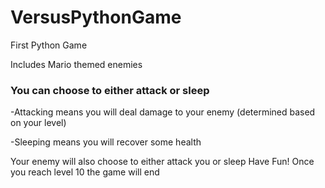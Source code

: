# VersusPythonGame

First Python Game

Includes Mario themed enemies

### You can choose to either attack or sleep


-Attacking means you will deal damage to your enemy (determined based on your level)

-Sleeping means you will recover some health

Your enemy will also choose to either attack you or sleep
Have Fun!
Once you reach level 10 the game will end
